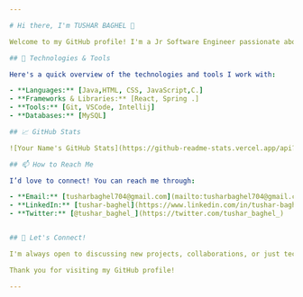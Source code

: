 ```yaml
---

# Hi there, I'm TUSHAR BAGHEL 👋

Welcome to my GitHub profile! I'm a Jr Software Engineer passionate about Software development. Here, you'll find a collection of my projects, contributions, and repositories that reflect my work and interests in [Your Field/Technologies].

## 🔧 Technologies & Tools

Here's a quick overview of the technologies and tools I work with:

- **Languages:** [Java,HTML, CSS, JavaScript,C.]
- **Frameworks & Libraries:** [React, Spring .]
- **Tools:** [Git, VSCode, Intellij]
- **Databases:** [MySQL]

## 📈 GitHub Stats

![Your Name's GitHub Stats](https://github-readme-stats.vercel.app/api?username=your-github-username&show_icons=true&hide_title=true&hide=prs&count_private=true&theme=dark)

## 📫 How to Reach Me

I’d love to connect! You can reach me through:

- **Email:** [tusharbaghel704@gmail.com](mailto:tusharbaghel704@gmail.com)
- **LinkedIn:** [tushar-baghel](https://www.linkedin.com/in/tushar-baghel/)
- **Twitter:** [@tushar_baghel_](https://twitter.com/tushar_baghel_)


## 💬 Let's Connect!

I'm always open to discussing new projects, collaborations, or just tech in general. Feel free to reach out or drop a message !

Thank you for visiting my GitHub profile! 

---
```


